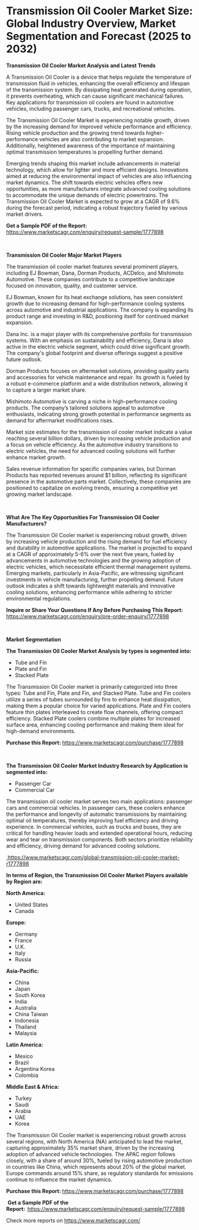 <p><h1>Transmission Oil Cooler Market Size: Global Industry Overview, Market Segmentation and Forecast (2025 to 2032)</h1></p><p><strong>Transmission Oil Cooler Market Analysis and Latest Trends</strong></p>
<p><p>A Transmission Oil Cooler is a device that helps regulate the temperature of transmission fluid in vehicles, enhancing the overall efficiency and lifespan of the transmission system. By dissipating heat generated during operation, it prevents overheating, which can cause significant mechanical failures. Key applications for transmission oil coolers are found in automotive vehicles, including passenger cars, trucks, and recreational vehicles.</p><p>The Transmission Oil Cooler Market is experiencing notable growth, driven by the increasing demand for improved vehicle performance and efficiency. Rising vehicle production and the growing trend towards higher-performance vehicles are also contributing to market expansion. Additionally, heightened awareness of the importance of maintaining optimal transmission temperatures is propelling further demand.</p><p>Emerging trends shaping this market include advancements in material technology, which allow for lighter and more efficient designs. Innovations aimed at reducing the environmental impact of vehicles are also influencing market dynamics. The shift towards electric vehicles offers new opportunities, as more manufacturers integrate advanced cooling solutions to accommodate the unique demands of electric powertrains. The Transmission Oil Cooler Market is expected to grow at a CAGR of 9.6% during the forecast period, indicating a robust trajectory fueled by various market drivers.</p></p>
<p><strong>Get a Sample PDF of the Report:&nbsp;</strong> <a href="https://www.marketscagr.com/enquiry/request-sample/1777898?utm_campaign=3135&utm_medium=2&utm_source=Github&utm_content=ia&utm_term=09042025&utm_id=transmission-oil-cooler">https://www.marketscagr.com/enquiry/request-sample/1777898</a></p>
<p>&nbsp;</p>
<p><strong>Transmission Oil Cooler Major Market Players</strong></p>
<p><p>The transmission oil cooler market features several prominent players, including EJ Bowman, Dana, Dorman Products, ACDelco, and Mishimoto Automotive. These companies contribute to a competitive landscape focused on innovation, quality, and customer service.</p><p>EJ Bowman, known for its heat exchange solutions, has seen consistent growth due to increasing demand for high-performance cooling systems across automotive and industrial applications. The company is expanding its product range and investing in R&D, positioning itself for continued market expansion.</p><p>Dana Inc. is a major player with its comprehensive portfolio for transmission systems. With an emphasis on sustainability and efficiency, Dana is also active in the electric vehicle segment, which could drive significant growth. The company's global footprint and diverse offerings suggest a positive future outlook.</p><p>Dorman Products focuses on aftermarket solutions, providing quality parts and accessories for vehicle maintenance and repair. Its growth is fueled by a robust e-commerce platform and a wide distribution network, allowing it to capture a larger market share.</p><p>Mishimoto Automotive is carving a niche in high-performance cooling products. The company’s tailored solutions appeal to automotive enthusiasts, indicating strong growth potential in performance segments as demand for aftermarket modifications rises.</p><p>Market size estimates for the transmission oil cooler market indicate a value reaching several billion dollars, driven by increasing vehicle production and a focus on vehicle efficiency. As the automotive industry transitions to electric vehicles, the need for advanced cooling solutions will further enhance market growth.</p><p>Sales revenue information for specific companies varies, but Dorman Products has reported revenues around $1 billion, reflecting its significant presence in the automotive parts market. Collectively, these companies are positioned to capitalize on evolving trends, ensuring a competitive yet growing market landscape.</p></p>
<p>&nbsp;</p>
<p><strong>What Are The Key Opportunities For Transmission Oil Cooler Manufacturers?</strong></p>
<p><p>The Transmission Oil Cooler market is experiencing robust growth, driven by increasing vehicle production and the rising demand for fuel efficiency and durability in automotive applications. The market is projected to expand at a CAGR of approximately 5-6% over the next five years, fueled by advancements in automotive technologies and the growing adoption of electric vehicles, which necessitate efficient thermal management systems. Emerging markets, particularly in Asia-Pacific, are witnessing significant investments in vehicle manufacturing, further propelling demand. Future outlook indicates a shift towards lightweight materials and innovative cooling solutions, enhancing performance while adhering to stricter environmental regulations.</p></p>
<p><strong>Inquire or Share Your Questions If Any Before Purchasing This Report:</strong> <a href="https://www.marketscagr.com/enquiry/pre-order-enquiry/1777898?utm_campaign=3135&utm_medium=2&utm_source=Github&utm_content=ia&utm_term=09042025&utm_id=transmission-oil-cooler">https://www.marketscagr.com/enquiry/pre-order-enquiry/1777898</a></p>
<p>&nbsp;</p>
<p><strong>Market Segmentation</strong></p>
<p><strong>The Transmission Oil Cooler Market Analysis by types is segmented into:</strong></p>
<p><ul><li>Tube and Fin</li><li>Plate and Fin</li><li>Stacked Plate</li></ul></p>
<p><p>The Transmission Oil Cooler market is primarily categorized into three types: Tube and Fin, Plate and Fin, and Stacked Plate. Tube and Fin coolers utilize a series of tubes surrounded by fins to enhance heat dissipation, making them a popular choice for varied applications. Plate and Fin coolers feature thin plates interleaved to create flow channels, offering compact efficiency. Stacked Plate coolers combine multiple plates for increased surface area, enhancing cooling performance and making them ideal for high-demand environments.</p></p>
<p><strong>Purchase this Report:&nbsp;</strong><a href="https://www.marketscagr.com/purchase/1777898?utm_campaign=3135&utm_medium=2&utm_source=Github&utm_content=ia&utm_term=09042025&utm_id=transmission-oil-cooler">https://www.marketscagr.com/purchase/1777898</a></p>
<p>&nbsp;</p>
<p><strong>The Transmission Oil Cooler Market Industry Research by Application is segmented into:</strong></p>
<p><ul><li>Passenger Car</li><li>Commercial Car</li></ul></p>
<p><p>The transmission oil cooler market serves two main applications: passenger cars and commercial vehicles. In passenger cars, these coolers enhance the performance and longevity of automatic transmissions by maintaining optimal oil temperatures, thereby improving fuel efficiency and driving experience. In commercial vehicles, such as trucks and buses, they are critical for handling heavier loads and extended operational hours, reducing wear and tear on transmission components. Both sectors prioritize reliability and efficiency, driving demand for advanced cooling solutions.</p></p>
<p><a href="https://www.marketscagr.com/global-transmission-oil-cooler-market-r1777898?utm_campaign=3135&utm_medium=2&utm_source=Github&utm_content=ia&utm_term=09042025&utm_id=transmission-oil-cooler">&nbsp;https://www.marketscagr.com/global-transmission-oil-cooler-market-r1777898</a></p>
<p><strong>In terms of Region, the Transmission Oil Cooler Market Players available by Region are:</strong></p>
<p>
    <p> <strong> North America: </strong>
        <ul>
            <li>United States</li>
            <li>Canada</li>
        </ul>
        </p> 
    <p> <strong> Europe: </strong>
        <ul>
            <li>Germany</li>
            <li>France</li>
            <li>U.K.</li>
            <li>Italy</li>
            <li>Russia</li>
        </ul>
        </p> 
    <p> <strong> Asia-Pacific: </strong>
        <ul>
            <li>China</li>
            <li>Japan</li>
            <li>South Korea</li>
            <li>India</li>
            <li>Australia</li>
            <li>China Taiwan</li>
            <li>Indonesia</li>
            <li>Thailand</li>
            <li>Malaysia</li>
        </ul>
        </p> 
    <p> <strong> Latin America: </strong>
        <ul>
            <li>Mexico</li>
            <li>Brazil</li>
            <li>Argentina Korea</li>
            <li>Colombia</li>
        </ul>
        </p> 
    <p> <strong> Middle East & Africa: </strong>
        <ul>
            <li>Turkey</li>
            <li>Saudi</li>
            <li>Arabia</li>
            <li>UAE</li>
            <li>Korea</li>
        </ul>
    </p>
    </p>
<p><p>The Transmission Oil Cooler market is experiencing robust growth across several regions, with North America (NA) anticipated to lead the market, capturing approximately 35% market share, driven by the increasing adoption of advanced vehicle technologies. The APAC region follows closely, with a share of around 30%, fueled by rising automotive production in countries like China, which represents about 20% of the global market. Europe commands around 15% share, as regulatory standards for emissions continue to influence the market dynamics.</p></p>
<p><strong>Purchase this Report: </strong><a href="https://www.marketscagr.com/purchase/1777898?utm_campaign=3135&utm_medium=2&utm_source=Github&utm_content=ia&utm_term=09042025&utm_id=transmission-oil-cooler">https://www.marketscagr.com/purchase/1777898</a></p>
<p>&nbsp;<strong>Get a Sample PDF of the Report:&nbsp;&nbsp;</strong><a href="https://www.marketscagr.com/enquiry/request-sample/1777898?utm_campaign=3135&utm_medium=2&utm_source=Github&utm_content=ia&utm_term=09042025&utm_id=transmission-oil-cooler">https://www.marketscagr.com/enquiry/request-sample/1777898</a></p>
<p><strong></strong></p>
<p>Check more reports on <a href="https://www.marketscagr.com/?utm_campaign=3135&utm_medium=2&utm_source=Github&utm_content=ia&utm_term=09042025&utm_id=transmission-oil-cooler">https://www.marketscagr.com/</a></p>
